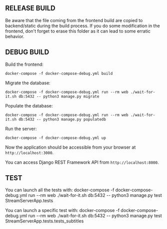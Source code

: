 RELEASE BUILD
-------------------
Be aware that the file coming from the frontend build are copied to backend/static during the build process. If you do some modification in the frontend, don't forget to erase this folder as it can lead to some erratic behavior.

DEBUG BUILD
-------------------

Build the frontend:

    docker-compose -f docker-compose-debug.yml build

Migrate the database:

    docker-compose -f docker-compose-debug.yml run --rm web ./wait-for-it.sh db:5432 -- python3 manage.py migrate

Populate the database:

    docker-compose -f docker-compose-debug.yml run --rm web ./wait-for-it.sh db:5432 -- python3 manage.py populatedb

Run the server:

    docker-compose -f docker-compose-debug.yml up

Now the application should be accessible from your browser at `http://localhost:3000`.

You can access Django REST Framework API from `http://localhost:8000`.

TEST
-------------------

You can launch all the tests with:
    docker-compose -f docker-compose-debug.yml run --rm web ./wait-for-it.sh db:5432 -- python3 manage.py test StreamServerApp.tests


You can launch a specific test with:
    docker-compose -f docker-compose-debug.yml run --rm web ./wait-for-it.sh db:5432 -- python3 manage.py test StreamServerApp.tests.tests_subtitles
